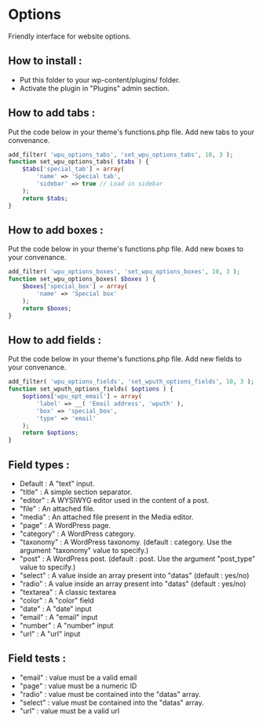 Options
=================

Friendly interface for website options.

How to install :
---

* Put this folder to your wp-content/plugins/ folder.
* Activate the plugin in "Plugins" admin section.

How to add tabs :
---

Put the code below in your theme's functions.php file. Add new tabs to your convenance.

```php
add_filter( 'wpu_options_tabs', 'set_wpu_options_tabs', 10, 3 );
function set_wpu_options_tabs( $tabs ) {
    $tabs['special_tab'] = array(
        'name' => 'Special tab',
        'sidebar' => true // Load in sidebar
    );
    return $tabs;
}
```

How to add boxes :
---

Put the code below in your theme's functions.php file. Add new boxes to your convenance.

```php
add_filter( 'wpu_options_boxes', 'set_wpu_options_boxes', 10, 3 );
function set_wpu_options_boxes( $boxes ) {
    $boxes['special_box'] = array(
        'name' => 'Special box'
    );
    return $boxes;
}
```

How to add fields :
--

Put the code below in your theme's functions.php file. Add new fields to your convenance.

```php
add_filter( 'wpu_options_fields', 'set_wputh_options_fields', 10, 3 );
function set_wputh_options_fields( $options ) {
    $options['wpu_opt_email'] = array(
        'label' => __( 'Email address', 'wputh' ),
        'box' => 'special_box',
        'type' => 'email'
    );
    return $options;
}
```

Field types :
---

* Default : A "text" input.
* "title" : A simple section separator.
* "editor" : A WYSIWYG editor used in the content of a post.
* "file" : An attached file.
* "media" : An attached file present in the Media editor.
* "page" : A WordPress page.
* "category" : A WordPress category.
* "taxonomy" : A WordPress taxonomy. (default : category. Use the argument "taxonomy" value to specify.)
* "post" : A WordPress post. (default : post. Use the argument "post_type" value to specify.)
* "select" : A value inside an array present into "datas" (default : yes/no)
* "radio" : A value inside an array present into "datas" (default : yes/no)
* "textarea" : A classic textarea
* "color" : A "color" field
* "date" : A "date" input
* "email" : A "email" input
* "number" : A "number" input
* "url" : A "url" input

Field tests :
---

* "email" : value must be a valid email
* "page" : value must be a numeric ID
* "radio" : value must be contained into the "datas" array.
* "select" : value must be contained into the "datas" array.
* "url" : value must be a valid url
